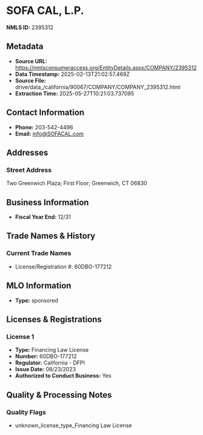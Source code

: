 # SOFA CAL, L.P.

**NMLS ID:** 2395312

## Metadata
- **Source URL:** https://nmlsconsumeraccess.org/EntityDetails.aspx/COMPANY/2395312
- **Data Timestamp:** 2025-02-13T21:02:57.469Z
- **Source File:** drive/data_/california/90067/COMPANY/COMPANY_2395312.html
- **Extraction Time:** 2025-05-27T10:21:03.737095

## Contact Information
- **Phone:** 203-542-4496
- **Email:** info@SOFACAL.com

## Addresses
### Street Address
Two Greenwich Plaza; First Floor; Greenwich, CT 06830

## Business Information
- **Fiscal Year End:** 12/31

## Trade Names & History
### Current Trade Names
- License/Registration #: 60DBO-177212

## MLO Information
- **Type:** sponsored

## Licenses & Registrations

### License 1
- **Type:** Financing Law License
- **Number:** 60DBO-177212
- **Regulator:** California - DFPI
- **Issue Date:** 08/23/2023
- **Authorized to Conduct Business:** Yes

## Quality & Processing Notes
### Quality Flags
- unknown_license_type_Financing Law License
